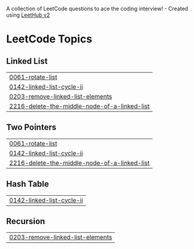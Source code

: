A collection of LeetCode questions to ace the coding interview! - Created using [LeetHub v2](https://github.com/arunbhardwaj/LeetHub-2.0)
<!---LeetCode Topics Start-->
# LeetCode Topics
## Linked List
|  |
| ------- |
| [0061-rotate-list](https://github.com/hparekh72/LeetcodeSolutions/tree/master/0061-rotate-list) |
| [0142-linked-list-cycle-ii](https://github.com/hparekh72/LeetcodeSolutions/tree/master/0142-linked-list-cycle-ii) |
| [0203-remove-linked-list-elements](https://github.com/hparekh72/LeetcodeSolutions/tree/master/0203-remove-linked-list-elements) |
| [2216-delete-the-middle-node-of-a-linked-list](https://github.com/hparekh72/LeetcodeSolutions/tree/master/2216-delete-the-middle-node-of-a-linked-list) |
## Two Pointers
|  |
| ------- |
| [0061-rotate-list](https://github.com/hparekh72/LeetcodeSolutions/tree/master/0061-rotate-list) |
| [0142-linked-list-cycle-ii](https://github.com/hparekh72/LeetcodeSolutions/tree/master/0142-linked-list-cycle-ii) |
| [2216-delete-the-middle-node-of-a-linked-list](https://github.com/hparekh72/LeetcodeSolutions/tree/master/2216-delete-the-middle-node-of-a-linked-list) |
## Hash Table
|  |
| ------- |
| [0142-linked-list-cycle-ii](https://github.com/hparekh72/LeetcodeSolutions/tree/master/0142-linked-list-cycle-ii) |
## Recursion
|  |
| ------- |
| [0203-remove-linked-list-elements](https://github.com/hparekh72/LeetcodeSolutions/tree/master/0203-remove-linked-list-elements) |
<!---LeetCode Topics End-->